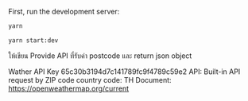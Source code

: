 
First, run the development server:

```bash
yarn

yarn start:dev
```

ให้เขียน Provide API ที่รับค่า postcode และ return json object 

Wather API Key 65c30b3194d7c141789fc9f4789c59e2
API: Built-in API request by ZIP code
country code: TH
Document: https://openweathermap.org/current